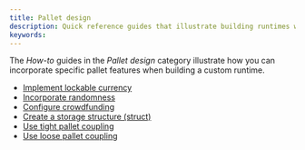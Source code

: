 ```yaml
---
title: Pallet design
description: Quick reference guides that illustrate building runtimes with specific pallet features.
keywords:
---
```


The _How-to_ guides in the _Pallet design_ category illustrate how you can incorporate specific pallet features when building a custom runtime.

- [Implement lockable currency](/reference/how-to-guides/pallet-design/implement-lockable-currency/)
- [Incorporate randomness](/reference/how-to-guides/pallet-design/incorporate-randomness/)
- [Configure crowdfunding](/reference/how-to-guides/pallet-design/configure-crowdfunding/)
- [Create a storage structure (struct)](/reference/how-to-guides/pallet-design/create-a-storage-structure/)
- [Use tight pallet coupling](/reference/how-to-guides/pallet-design/use-tight-coupling/)
- [Use loose pallet coupling](/reference/how-to-guides/pallet-design/use-loose-coupling/)

<!--
- [Add the contracts pallet](/reference/how-to-guides/pallet-design/add-contracts-pallet/)
-->